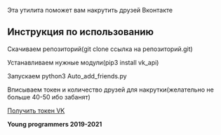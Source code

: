 

<p>Эта утилита поможет вам накрутить друзей Вконтакте</p>

<h2>Инструкция по использованию</h2>

<p>Скачиваем репозиторий(git clone ссылка на репозиторий.git)</p>

<p>Устанавливаем нужные модули(pip3 install vk_api)</p>

<p>Запускаем python3 Auto_add_friends.py</p>

<p>Вписываем токен и количество друзей для накрутки(желательно не больше 40-50 ибо забанят)</p>

<p><a href="https://vkhost.github.io/">Получить токен VK</a></>

<b>Young programmers 2019-2021</b>
